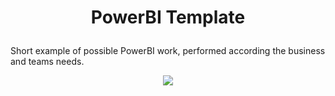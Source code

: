 # <p align="center"> PowerBI Template </p>

Short example of possible PowerBI work, performed according the business and teams needs.


<p align="center">
<img src = https://github.com/joaomalho/PowerBI-Template_by_malho/blob/main/img1.png?raw=true>
